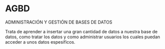 # AGBD
ADMINISTRACIÓN Y GESTIÓN DE BASES DE DATOS

Trata de aprender a insertar una gran cantidad de datos a nuestra base de datos, como tratar los datos y como administrar usuarios los cuales puedan acceder a unos datos espesificos.
